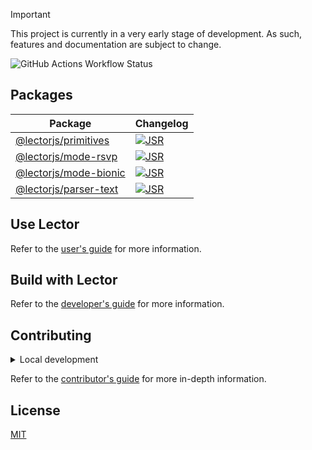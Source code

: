 > [!IMPORTANT]
> This project is currently in a very early stage of development. As such,
> features and documentation are subject to change.

![GitHub Actions Workflow Status](https://img.shields.io/github/actions/workflow/status/lectorjs/lector/ci.yaml?style=flat&colorA=000000)

## Packages

| Package                                                   | Changelog                                                                               |
| --------------------------------------------------------- | --------------------------------------------------------------------------------------- |
| [@lectorjs/primitives](https://jsr.io/@lectorjs/primitives)   | [![JSR](https://jsr.io/badges/@lectorjs/primitives)](https://jsr.io/@lectorjs/primitives)   |
| [@lectorjs/mode-rsvp](https://jsr.io/@lectorjs/mode-rsvp)     | [![JSR](https://jsr.io/badges/@lectorjs/mode-rsvp)](https://jsr.io/@lectorjs/mode-rsvp)     |
| [@lectorjs/mode-bionic](https://jsr.io/@lectorjs/mode-bionic) | [![JSR](https://jsr.io/badges/@lectorjs/mode-bionic)](https://jsr.io/@lectorjs/mode-bionic) |
| [@lectorjs/parser-text](https://jsr.io/@lectorjs/parser-text)   | [![JSR](https://jsr.io/badges/@lectorjs/parser-text)](https://jsr.io/@lectorjs/parser-text)   |

## Use Lector

Refer to the [user's guide](https://lectorjs.pages.dev/docs/users) for more
information.

## Build with Lector

Refer to the [developer's guide](https://lectorjs.pages.dev/docs/developers) for
more information.

## Contributing

<details>
    <summary>Local development</summary>

- Clone this repository.
- Install the latest version of [Bun](https://bun.sh/).
- Install the project dependencies with `bun install`.
- Run:
  - `bun run play` to start the development server of the playground.  
  - `bun run test` to run the unit tests.
  - `bun run lint` to run the linter.
  - `bun run format` to run the formatter.

</details>

Refer to the [contributor's guide](CONTRIBUTING.md) for more in-depth
information.

## License

[MIT](LICENSE)
